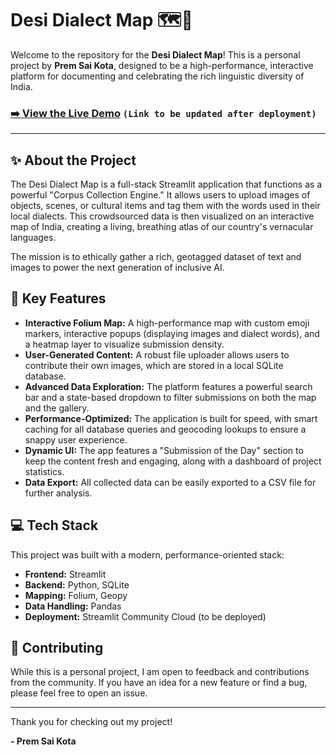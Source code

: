 # Desi Dialect Map 🗺️📍

Welcome to the repository for the **Desi Dialect Map**! This is a personal project by **Prem Sai Kota**, designed to be a high-performance, interactive platform for documenting and celebrating the rich linguistic diversity of India.

### [➡️ View the Live Demo](https://prem22k-desi-dialect-map.streamlit.app/) `(Link to be updated after deployment)`

---

## ✨ About the Project

The Desi Dialect Map is a full-stack Streamlit application that functions as a powerful "Corpus Collection Engine." It allows users to upload images of objects, scenes, or cultural items and tag them with the words used in their local dialects. This crowdsourced data is then visualized on an interactive map of India, creating a living, breathing atlas of our country's vernacular languages.

The mission is to ethically gather a rich, geotagged dataset of text and images to power the next generation of inclusive AI.

## 🚀 Key Features

*   **Interactive Folium Map:** A high-performance map with custom emoji markers, interactive popups (displaying images and dialect words), and a heatmap layer to visualize submission density.
*   **User-Generated Content:** A robust file uploader allows users to contribute their own images, which are stored in a local SQLite database.
*   **Advanced Data Exploration:** The platform features a powerful search bar and a state-based dropdown to filter submissions on both the map and the gallery.
*   **Performance-Optimized:** The application is built for speed, with smart caching for all database queries and geocoding lookups to ensure a snappy user experience.
*   **Dynamic UI:** The app features a "Submission of the Day" section to keep the content fresh and engaging, along with a dashboard of project statistics.
*   **Data Export:** All collected data can be easily exported to a CSV file for further analysis.

## 💻 Tech Stack

This project was built with a modern, performance-oriented stack:

*   **Frontend:** Streamlit
*   **Backend:** Python, SQLite
*   **Mapping:** Folium, Geopy
*   **Data Handling:** Pandas
*   **Deployment:** Streamlit Community Cloud (to be deployed)

## 🤝 Contributing

While this is a personal project, I am open to feedback and contributions from the community. If you have an idea for a new feature or find a bug, please feel free to open an issue.

---

Thank you for checking out my project!

**- Prem Sai Kota**
